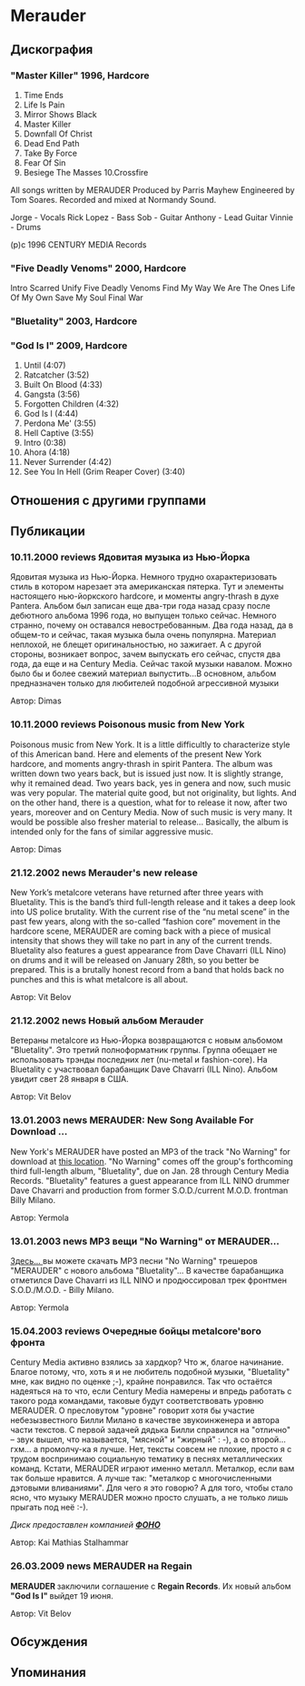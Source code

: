 # Merauder



## Дискография

### "Master Killer" 1996, Hardcore

1.  Time Ends
2.  Life Is Pain
3.  Mirror Shows Black
4.  Master Killer
5.  Downfall Of Christ
6.  Dead End Path
7.  Take By Force
8.  Fear Of Sin
9.  Besiege The Masses
10.Crossfire

All songs written by MERAUDER
Produced by Parris Mayhew
Engineered by Tom Soares.
Recorded and mixed at Normandy Sound.

Jorge - Vocals
Rick Lopez - Bass
Sob - Guitar
Anthony - Lead Guitar
Vinnie - Drums

(p)c 1996 CENTURY MEDIA Records

### "Five Deadly Venoms" 2000, Hardcore

Intro 
Scarred 
Unify 
Five Deadly Venoms 
Find My Way 
We Are The Ones 
Life Of My Own 
Save My Soul 
Final War

### "Bluetality" 2003, Hardcore



### "God Is I" 2009, Hardcore

1. Until (4:07)
2. Ratcatcher (3:52)
3. Built On Blood (4:33)
4. Gangsta (3:56)
5. Forgotten Children (4:32)
6. God Is I (4:44)
7. Perdona Me' (3:55)
8. Hell Captive (3:55)
9. Intro (0:38)
10. Ahora (4:18)
11. Never Surrender (4:42)
12. See You In Hell (Grim Reaper Cover) (3:40)


## Отношения с другими группами


## Публикации

### 10.11.2000 reviews Ядовитая музыка из Нью-Йорка

<p>Ядовитая музыка из Нью-Йорка. Немного трудно охарактеризовать стиль в котором нарезает эта американская пятерка. Тут и элементы настоящего нью-йоркского hardcore, и моменты angry-thrash в духе Pantera. Альбом был записан еще два-три года назад сразу после дебютного альбома 1996 года, но выпущен только сейчас. Немного странно, почему он оставался невостребованным. Два года назад, да в общем-то и сейчас, такая музыка была очень популярна. Материал неплохой, не блещет оригинальностью, но зажигает. А с другой стороны, возникает вопрос, зачем выпускать его сейчас, спустя два года, да еще и на Century Media. Сейчас такой музыки навалом. Можно было бы и более свежий материал выпустить...В основном, альбом предназначен только для любителей подобной агрессивной музыки</p>

Автор: Dimas

### 10.11.2000 reviews Poisonous music from New York

<p>Poisonous music from New York. It is a little difficultly to characterize style of this American band. Here and elements of the present New York hardcore, and moments angry-thrash in spirit Pantera. The album was written down two years back, but is issued just now. It is slightly strange, why it remained dead. Two years back, yes in genera and now, such music was very popular. The material quite good, but not originality, but lights. And on the other hand, there is a question, what for to release it now, after two years, moreover and on Century Media. Now of such music is very many. It would be possible also fresher material to release... Basically, the album is intended only for the fans of similar aggressive music.</p>

Автор: Dimas

### 21.12.2002 news Merauder&#39;s new release

<p>New York’s metalcore veterans have returned after three years with Bluetality. This is the band’s third full-length release and it takes a deep look into US police brutality. With the current rise of the “nu metal scene” in the past few years, along with the so-called “fashion core” movement in the hardcore scene, MERAUDER are coming back with a piece of musical intensity that shows they will take no part in any of the current trends. Bluetality also features a guest appearance from Dave Chavarri (ILL Nino) on drums and it will be released on January 28th, so you better be prepared. This is a brutally honest record from a band that holds back no punches and this is what metalcore is all about.</p>

Автор: Vit Belov

### 21.12.2002 news Новый альбом Merauder

<p>Ветераны metalcore из Нью-Йорка возвращаются с новым альбомом "Bluetality". Это третий полноформатник группы. Группа обещает не использовать трэнды последних лет (nu-metal и fashion-core). На Bluetality с участвовал барабанщик Dave Chavarri (ILL Nino). Альбом увидит свет 28 января в США.</p>

Автор: Vit Belov

### 13.01.2003 news MERAUDER: New Song Available For Download ...

<p>New York's MERAUDER have posted an MP3 of the track "No Warning" for download at <A HREF="http://mp3.centurymedia.com/Merauder_NoWarning_Bluetality.mp3">this location</A>. "No Warning" comes off the group's forthcoming third full-length album, "Bluetality", due on Jan. 28 through Century Media Records. "Bluetality" features a guest appearance from ILL NINO drummer Dave Chavarri and production from former S.O.D./current M.O.D. frontman Billy Milano.</p>

Автор: Yermola

### 13.01.2003 news MP3 вещи &quot;No Warning&quot; от MERAUDER...

<p><A HREF="http://mp3.centurymedia.com/Merauder_NoWarning_Bluetality.mp3">Здесь... </A>вы можете скачать МР3 песни "No Warning" трешеров "MERAUDER" с нового альбома "Bluetality"... В качестве барабанщика отметился Dave Chavarri из ILL NINO и продюссировал трек фронтмен S.O.D./M.O.D. - Billy Milano.</p>

Автор: Yermola

### 15.04.2003 reviews Очередные бойцы metalcore&#39;вого фронта

<p>Century Media активно взялись за хардкор? Что ж, благое начинание. Благое потому, что, хоть я и не любитель подобной музыки, "Bluetality" мне, как видно по оценке ;-), крайне понравился. Так что остаётся надеяться на то что, если Century Media намерены и впредь работать с такого рода командами, таковые будут соответствовать уровню MERAUDER. О пресловутом "уровне" говорит хотя бы участие небезызвестного Билли Милано в качестве звукоинженера и автора части текстов. С первой задачей дядька Билли справился на "отлично" – звук вышел, что называется, "мясной" и "жирный" : -), а со второй… гхм… а промолчу-ка я лучше. Нет, тексты совсем не плохие, просто я с трудом воспринимаю социальную тематику в песнях металлических команд. Кстати, MERAUDER играют именно металл. Металкор, если вам так больше нравится. А лучше так: "металкор с многочисленными дэтовыми вливаниями". Для чего я это говорю? А для того, чтобы стало ясно, что музыку MERAUDER можно просто слушать, а не только лишь прыгать под неё :-).</p>
<P> <I>Диск предоставлен компанией <B><A HREF="http://www.fono.ru">ФОНО</A></B></I></>

Автор: Kai Mathias Stalhammar

### 26.03.2009 news MERAUDER на Regain

<P><STRONG>MERAUDER </STRONG>заключили соглашение с <STRONG>Regain Records</STRONG>. Их новый альбом <STRONG>"God Is I" </STRONG>выйдет 19 июня.</P>
Автор: Vit Belov


## Обсуждения


## Упоминания

